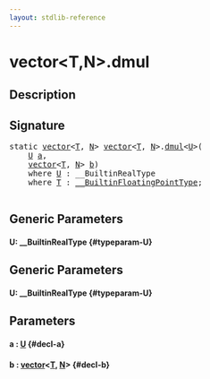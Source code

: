 ```yaml
---
layout: stdlib-reference
---
```


# vector\<T,N\>\.dmul

## Description





## Signature 

<pre>
<span class='code_keyword'>static</span> <a href="/stdlib-reference/types/vector/index" class="code_type">vector</a>&lt;<a href="/stdlib-reference/types/vector/index#typeparam-T" class="code_type">T</a>, <a href="/stdlib-reference/types/vector/index#decl-N" class="code_var">N</a>&gt; <a href="/stdlib-reference/types/vector/index" class="code_type">vector</a>&lt;<a href="/stdlib-reference/types/vector/index#typeparam-T" class="code_type">T</a>, <a href="/stdlib-reference/types/vector/index#decl-N" class="code_var">N</a>&gt;.<a href="/stdlib-reference/types/vector/dmul">dmul</a>&lt;<a href="/stdlib-reference/types/vector/dmul#typeparam-U" class="code_type">U</a>&gt;(
    <a href="/stdlib-reference/types/vector/dmul#typeparam-U" class="code_type">U</a> <a href="/stdlib-reference/types/vector/dmul#decl-a" class="code_param">a</a>,
    <a href="/stdlib-reference/types/vector/index" class="code_type">vector</a>&lt;<a href="/stdlib-reference/types/vector/index#typeparam-T" class="code_type">T</a>, <a href="/stdlib-reference/types/vector/index#decl-N" class="code_var">N</a>&gt; <a href="/stdlib-reference/types/vector/dmul#decl-b" class="code_param">b</a>)
    <span class='code_keyword'>where</span> <a href="/stdlib-reference/types/vector/dmul#typeparam-U" class="code_type">U</a> : __BuiltinRealType
    <span class='code_keyword'>where</span> <a href="/stdlib-reference/types/vector/index#typeparam-T" class="code_type">T</a> : <a href="/stdlib-reference/interfaces/BuiltinFloatingPointType/index">__BuiltinFloatingPointType</a>;

</pre>

## Generic Parameters

#### U: \_\_BuiltinRealType {#typeparam-U}

## Generic Parameters

#### U: \_\_BuiltinRealType {#typeparam-U}

## Parameters

#### a  : [U](/stdlib-reference/types/vector/dmul#typeparam-U) {#decl-a}
#### b  : [vector](/stdlib-reference/types/vector/index)\<[T](/stdlib-reference/types/vector/index#typeparam-T), [N](/stdlib-reference/types/vector/index#decl-N)\> {#decl-b}


